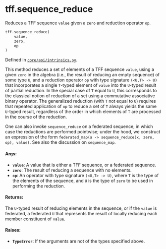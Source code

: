 <div itemscope itemtype="http://developers.google.com/ReferenceObject">
<meta itemprop="name" content="tff.sequence_reduce" />
<meta itemprop="path" content="Stable" />
</div>

# tff.sequence_reduce

Reduces a TFF sequence `value` given a `zero` and reduction operator `op`.

```python
tff.sequence_reduce(
    value,
    zero,
    op
)
```

Defined in
[`core/api/intrinsics.py`](http://github.com/tensorflow/federated/tree/master/tensorflow_federated/python/core/api/intrinsics.py).

<!-- Placeholder for "Used in" -->

This method reduces a set of elements of a TFF sequence `value`, using a given
`zero` in the algebra (i.e., the result of reducing an empty sequence) of some
type `U`, and a reduction operator `op` with type signature `(<U,T> -> U)` that
incorporates a single `T`-typed element of `value` into the `U`-typed result of
partial reduction. In the special case of `T` equal to `U`, this corresponds to
the classical notion of reduction of a set using a commutative associative
binary operator. The generalized reduction (with `T` not equal to `U`) requires
that repeated application of `op` to reduce a set of `T` always yields the same
`U`-typed result, regardless of the order in which elements of `T` are processed
in the course of the reduction.

One can also invoke `sequence_reduce` on a federated sequence, in which case the
reductions are performed pointwise; under the hood, we construct an expression
of the form `federated_map(a -> sequence_reduce(x, zero, op), value)`. See also
the discussion on `sequence_map`.

#### Args:

*   <b>`value`</b>: A value that is either a TFF sequence, or a federated
    sequence.
*   <b>`zero`</b>: The result of reducing a sequence with no elements.
*   <b>`op`</b>: An operator with type signature `(<U,T> -> U)`, where `T` is
    the type of the elements of the sequence, and `U` is the type of `zero` to
    be used in performing the reduction.

#### Returns:

The `U`-typed result of reducing elements in the sequence, or if the `value` is
federated, a federated `U` that represents the result of locally reducing each
member constituent of `value`.

#### Raises:

*   <b>`TypeError`</b>: If the arguments are not of the types specified above.
